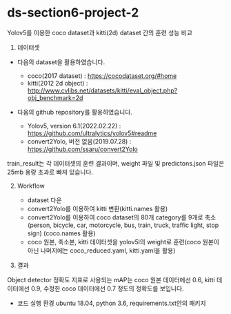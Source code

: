 # ds-section6-project-2

Yolov5를 이용한 coco dataset과 kitti(2d) dataset 간의 훈련 성능 비교

1. 데이터셋

* 다음의 dataset을 활용하였습니다.
  * coco(2017 dataset) : https://cocodataset.org/#home
  * kitti(2012 2d object) : http://www.cvlibs.net/datasets/kitti/eval_object.php?obj_benchmark=2d

* 다음의 github repository를 활용하였습니다.
  * Yolov5, version 6.1(2022.02.22) : https://github.com/ultralytics/yolov5#readme
  * convert2Yolo, 버전 없음(2019.07.28) : https://github.com/ssaru/convert2Yolo

train_result는 각 데이터셋의 훈련 결과이며, weight 파일 및 predictons.json 파일은 25mb 용량 초과로 빠져 있습니다. 

2. Workflow
    * dataset 다운
    * convert2Yolo를 이용하여 kitti 변환(kitti.names 활용)
    * convert2Yolo를 이용하여 coco dataset의 80개 category를 9개로 축소(person, bicycle, car, motorcycle, bus, train, truck, traffic light, stop sign)
    (coco.names 활용)
    * coco 원본, 축소본, kitti 데이터셋을 yolov5l의 weight로 훈련(coco 원본이 아닌 나머지에는 coco_reduced.yaml, kitti.yaml을 활용)

3. 결과

Object detector 정확도 지표로 사용되는 mAP는 coco 원본 데이터에선 0.6, kitti 데이터에선 0.9, 수정한 coco 데이터에선 0.7 정도의 정확도를 보입니다.

* 코드 실행 환경
ubuntu 18.04, python 3.6, requirements.txt안의 패키지
